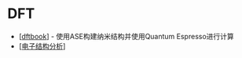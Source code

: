 # DFT

- [[dftbook]] - 使用ASE构建纳米结构并使用Quantum Espresso进行计算
- [[电子结构分析]]

[//begin]: # "Autogenerated link references for markdown compatibility"
[dftbook]: ../../writes/dftbook "使用 ASE 和 Quantum Espresso 进行 DFT 计算"
[电子结构分析]: 电子结构分析 "电子结构分析"
[//end]: # "Autogenerated link references"
